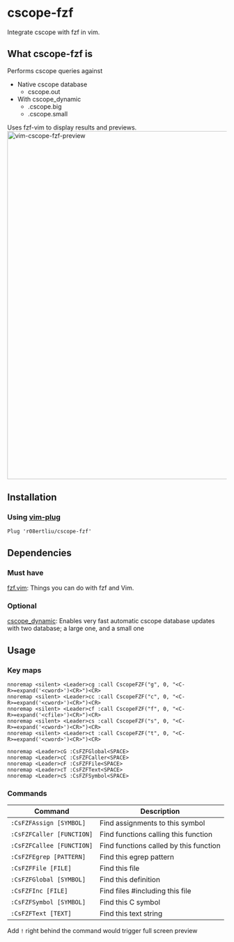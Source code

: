 # cscope-fzf
Integrate cscope with fzf in vim.

## What cscope-fzf is
Performs cscope queries against
- Native cscope database
  - cscope.out
- With cscope_dynamic
  - .cscope.big
  - .cscope.small

Uses fzf-vim to display results and previews.
<img width="800" alt="vim-cscope-fzf-preview" src="https://user-images.githubusercontent.com/15187947/152722884-625d9bb2-cfff-49bd-adef-da6360baad83.png">

## Installation

### Using [vim-plug](https://github.com/junegunn/vim-plug)

```vim
Plug 'r08ertliu/cscope-fzf'
```

## Dependencies

### Must have
[fzf.vim](https://github.com/junegunn/fzf.vim): Things you can do with fzf and Vim.

### Optional
[cscope_dynamic](https://github.com/erig0/cscope_dynamic): Enables very fast automatic cscope database updates with two database; a large one, and
a small one


## Usage

### Key maps
```vim
nnoremap <silent> <Leader>cg :call CscopeFZF("g", 0, "<C-R>=expand('<cword>')<CR>")<CR>
nnoremap <silent> <Leader>cc :call CscopeFZF("c", 0, "<C-R>=expand('<cword>')<CR>")<CR>
nnoremap <silent> <Leader>cf :call CscopeFZF("f", 0, "<C-R>=expand('<cfile>')<CR>")<CR>
nnoremap <silent> <Leader>cs :call CscopeFZF("s", 0, "<C-R>=expand('<cword>')<CR>")<CR>
nnoremap <silent> <Leader>ct :call CscopeFZF("t", 0, "<C-R>=expand('<cword>')<CR>")<CR>

nnoremap <Leader>cG :CsFZFGlobal<SPACE>
nnoremap <Leader>cC :CsFZFCaller<SPACE>
nnoremap <Leader>cF :CsFZFFile<SPACE>
nnoremap <Leader>cT :CsFZFText<SPACE>
nnoremap <Leader>cS :CsFZFSymbol<SPACE>
```

### Commands
| Command                   | Description                                    |
| ---                       | ---                                            |
| `:CsFZFAssign [SYMBOL]`   | Find assignments to this symbol                |
| `:CsFZFCaller [FUNCTION]` | Find functions calling this function           |
| `:CsFZFCallee [FUNCTION]` | Find functions called by this function         |
| `:CsFZFEgrep [PATTERN]`   | Find this egrep pattern                        |
| `:CsFZFFile [FILE]`       | Find this file                                 |
| `:CsFZFGlobal [SYMBOL]`   | Find this definition                           |
| `:CsFZFInc [FILE]`        | Find files #including this file                |
| `:CsFZFSymbol [SYMBOL]`   | Find this C symbol                             |
| `:CsFZFText [TEXT]`       | Find this text string                          |

Add `!` right behind the command would trigger full screen preview
